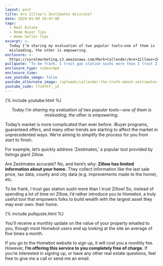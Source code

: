 ```yaml
---
layout: post
title: Are Zillow’s Zestimates Accurate?
date: 2020-01-09 19:47:00
tags:
  - Real Estate
  - Home Buyer Tips
  - Home Seller Tips
excerpt: >-
  Today I’m sharing my evaluation of two popular tools—one of them is
  misleading, the other is empowering.
enclosure: >-
  https://vyralmarketing.s3.amazonaws.com/Mark+Callender/Are+Zillows+Zestimates+Accurate_+(1).mp4
pullquote: 'To be frank, I trust gas station sushi more than I trust Zillow.'
enclosure_type: video/mp4
enclosure_time:
use_youtube_image: false
youtube_alternate_image: /uploads/callendar-the-truth-about-zestimates-youtube.jpg
youtube_code: lTsm7kT-_yI
---
```


{% include youtube.html %}

<p style="text-align: center;"><em>Today I’m sharing my evaluation of two popular tools—one of them is misleading, the other is empowering.</em></p>

Today’s market is more complicated than ever before. iBuyer programs, guaranteed offers, and many other trends are starting to affect the market in unprecedented ways. We’re aiming to simplify the process for you from start to finish.&nbsp;

For example, let’s quickly address ‘Zestimates,’ a popular tool provided by listings giant Zillow.&nbsp;

Are Zestimates accurate? No, and here’s why: **Zillow has limited information about your home.** They collect information like the last sale price, tax data, county and city data (e.g. improvements made to the home), etc.&nbsp;

To be frank, I trust gas station sushi more than I trust Zillow\! So, instead of spending a lot of time on Zillow, I’d rather introduce you to Homebot, a truly useful tool that empowers folks to build wealth with the largest asset they may ever own: their home.&nbsp;

{% include pullquote.html %}

You’ll receive a monthly update on the value of your property emailed to you, though most Homebot users end up looking at the site an average of five times a month.&nbsp;

If you go to the Homebot website to sign up, it will cost you a monthly fee. However, **I’m offering this service to you completely free of charge.** If you’re interested in signing up, or have any other real estate questions, feel free to give me a call or send me an email.&nbsp;
